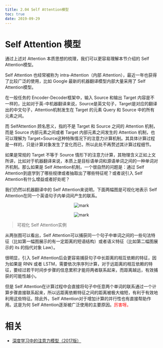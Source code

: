 ```yaml
---
title: 2.04 Self Attention模型
toc: true
date: 2019-09-29
---
```


# Self Attention 模型


通过上述对 Attention 本质思想的梳理，我们可以更容易理解本节介绍的 Self Attention模型。


Self Attention 也经常被称为 intra-Attention（内部 Attention），最近一年也获得了比较广泛的使用，比如 Google 最新的机器翻译模型内部大量采用了 Self
Attention模型。

在一般任务的 Encoder-Decoder框架中，输入 Source 和输出 Target 内容是不一样的，比如对于英-中机器翻译来说，Source是英文句子，Target是对应的翻译出的中文句子，Attention机制发生在 Target 的元素 Query 和 Source 中的所有元素之间。

而 SelfAttention 顾名思义，指的不是 Target 和 Source 之间的 Attention 机制，而是 Source 内部元素之间或者 Target 内部元素之间发生的 Attention 机制，也可以理解为 Target=Source这种特殊情况下的注意力计算机制。其具体计算过程是一样的，只是计算对象发生了变化而已，所以此处不再赘述其计算过程细节。

如果是常规的 Target 不等于 Source 情形下的注意力计算，其物理含义正如上文所讲，比如对于机器翻译来说，本质上是目标语单词和源语单词之间的一种单词对齐机制。那么如果是 Self Attention机制，一个很自然的问题是：通过 Self Attention到底学到了哪些规律或者抽取出了哪些特征呢？或者说引入 Self Attention有什么增益或者好处呢？

我们仍然以机器翻译中的 Self Attention来说明，下面两幅图是可视化地表示 Self Attention在同一个英语句子内单词间产生的联系。



<center>

![mark](http://images.iterate.site/blog/image/20190927/BMJBg5sFlLyn.png?imageslim)

</center>

<center>

![mark](http://images.iterate.site/blog/image/20190927/6yqB4BQKfWrG.png?imageslim)

</center>

> 可视化 Self Attention实例

从两张图可以看出，Self Attention可以捕获同一个句子中单词之间的一些句法特征（比如第一幅图展示的有一定距离的短语结构）或者语义特征（比如第二幅图展示的 its 的指代对象 Law）。

很明显，引入 Self Attention后会更容易捕获句子中长距离的相互依赖的特征，因为如果是 RNN 或者 LSTM，需要依次序序列计算，对于远距离的相互依赖的特征，要经过若干时间步步骤的信息累积才能将两者联系起来，而距离越远，有效捕获的可能性越小。

但是 Self Attention在计算过程中会直接将句子中任意两个单词的联系通过一个计算步骤直接联系起来，所以远距离依赖特征之间的距离被极大缩短，有利于有效地利用这些特征。除此外，Self Attention对于增加计算的并行性也有直接帮助作用。这是为何 Self Attention逐渐被广泛使用的主要原因。<span style="color:red;">厉害呀。</span>


# 相关

- [深度学习中的注意力模型（2017版）](https://zhuanlan.zhihu.com/p/37601161)
